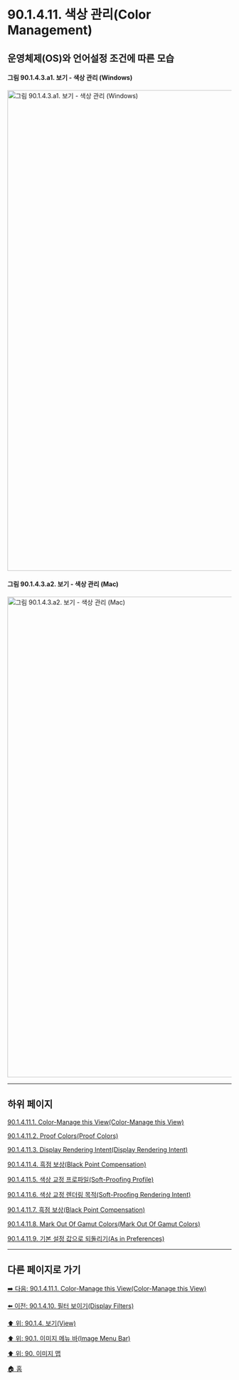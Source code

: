 # 90.1.4.11. 색상 관리(Color Management)
## 운영체제(OS)와 언어설정 조건에 따른 모습
#### 그림 90.1.4.3.a1. 보기 - 색상 관리 (Windows)
<img width="1080" alt="그림 90.1.4.3.a1. 보기 - 색상 관리 (Windows)" environment="MacOS:Sonoma 14.2.1 GIMP 2.10.36" src="https://github.com/wonder13662/gimp/assets/15767104/6a7ceb2b-d28f-4432-85f7-69a848cbc755">

#### 그림 90.1.4.3.a2. 보기 - 색상 관리 (Mac)
<img width="1080" alt="그림 90.1.4.3.a2. 보기 - 색상 관리 (Mac)" environment="MacOS:Sonoma 14.2.1 GIMP 2.10.36" src="https://github.com/wonder13662/gimp/assets/15767104/28788020-2e21-4286-a999-403d5c367637">

***

## 하위 페이지

[90.1.4.11.1. Color-Manage this View(Color-Manage this View)](./90-01-04-viewx-11-color_managementx-01-color_manage_this_view.md)

[90.1.4.11.2. Proof Colors(Proof Colors)](./90-01-04-viewx-11-color_managementx-02-proof_colors.md)

[90.1.4.11.3. Display Rendering Intent(Display Rendering Intent)](./90-01-04-viewx-11-color_managementx-03-display_rendering_intent.md)

[90.1.4.11.4. 흑점 보상(Black Point Compensation)](./90-01-04-viewx-11-color_managementx-04-black_point_compensation.md)

[90.1.4.11.5. 색상 교정 프로파일(Soft-Proofing Profile)](./90-01-04-viewx-11-color_managementx-05-soft_proofing_profile.md)

[90.1.4.11.6. 색상 교정 렌더링 목적(Soft-Proofing Rendering Intent)](./90-01-04-viewx-11-color_managementx-06-soft_proofing_rendering_intent.md)

[90.1.4.11.7. 흑점 보상(Black Point Compensation)](./90-01-04-viewx-11-color_managementx-07-black_point_compensation.md)

[90.1.4.11.8. Mark Out Of Gamut Colors(Mark Out Of Gamut Colors)](./90-01-04-viewx-11-color_managementx-08-mark_out_of_gamut_colors.md)

[90.1.4.11.9. 기본 설정 값으로 되돌리기(As in Preferences)](./90-01-04-viewx-11-color_managementx-09-as_in_preferences.md)

***

## 다른 페이지로 가기

[➡️ 다음: 90.1.4.11.1. Color-Manage this View(Color-Manage this View)](./90-01-04-viewx-11-color_managementx-01-color_manage_this_view.md)

[⬅️ 이전: 90.1.4.10. 필터 보이기(Display Filters)](./90-01-04-viewx-10-display_filters.md)

[⬆️ 위: 90.1.4. 보기(View)](./90-01-04-view.md)

[⬆️ 위: 90.1. 이미지 메뉴 바(Image Menu Bar)](./90-01-00-image-menu-bar.md)

[⬆️ 위: 90. 이미지 맵](./90-00-image-map.md)

[🏠 홈](./00-home.md)
